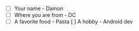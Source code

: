 - [ ] Your name - Damon
- [ ] Where you are from - DC
- [ ] A favorite food - Pasta
[ ] A hobby - Android dev
